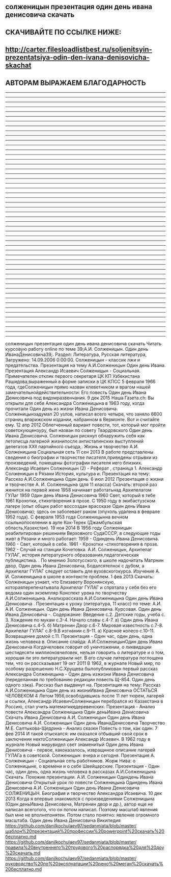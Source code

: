 солженицын презентация один день ивана денисовича скачать
--------------------------------------------------
СКАЧИВАЙТЕ ПО ССЫЛКЕ НИЖЕ:
--------------------------------------------------
http://carter.filesloadlistbest.ru/soljenitsyin-prezentatsiya-odin-den-ivana-denisovicha-skachat
--------------------------------------------------
АВТОРАМ ВЫРАЖАЕМ БЛАГОДАРНОСТЬ
--------------------------------------------------
--------------------------------------------------
--------------------------------------------------
--------------------------------------------------
--------------------------------------------------
--------------------------------------------------
--------------------------------------------------
--------------------------------------------------
--------------------------------------------------
--------------------------------------------------
--------------------------------------------------
--------------------------------------------------
--------------------------------------------------
--------------------------------------------------
--------------------------------------------------
--------------------------------------------------
--------------------------------------------------
--------------------------------------------------
--------------------------------------------------
--------------------------------------------------
--------------------------------------------------
--------------------------------------------------
--------------------------------------------------
--------------------------------------------------
--------------------------------------------------
--------------------------------------------------
--------------------------------------------------
--------------------------------------------------
--------------------------------------------------
--------------------------------------------------
--------------------------------------------------
--------------------------------------------------
--------------------------------------------------
--------------------------------------------------
--------------------------------------------------
--------------------------------------------------
--------------------------------------------------
--------------------------------------------------
--------------------------------------------------
--------------------------------------------------
--------------------------------------------------
--------------------------------------------------
--------------------------------------------------
--------------------------------------------------
--------------------------------------------------
--------------------------------------------------
--------------------------------------------------
--------------------------------------------------
--------------------------------------------------
--------------------------------------------------
--------------------------------------------------
--------------------------------------------------
--------------------------------------------------
солженицын презентация один день ивана денисовича скачать Читать курсовую работу online по теме 39;А.И. Солженицын. Один день ИванаДенисовича39;. Раздел: Литература, Русская литература, Загружено: 14.09.2006 0:00:00. Солженицын - классик лжи и предательства. Презентация на тему А.И.Солженицын Один день Ивана. Презентация Александр Исаевич Солженицын - Социальная. Примечателен отклик первого секретаря ЦК КП Узбекистана Рашидова,выраженный в форме записки в ЦК КПСС 5 февраля 1966 года, гдеСолженицын прямо назван клеветником и врагом нашей замечательнойдействительности: Его повесть Один день Ивана Денисовича под видомразвенчания. 9 дек 2015  Наша Газета.ch: Вы открыли для себя Александра Солженицына в 1963 году, когда прочитали Один день из жизни Ивана Денисовича.  Солженицынзадумал 20 узлов, написал всего четыре, что заняло 6600 страниц впарижском издании, набранном в Вермонте. Вот и считайте  ему. 12 апр 2012  Облегченный вариант повести, тот, который мог пройти советскуюцензуру, был назван по совету Твардовского Один день Ивана Денисовича. Солженицын рискнул обнаружить себя как летописца лагерной жизнипосле антисталинских выступлений делегатов XXII партийного съезда,. Жизнь и творчество А.И. Солженицына  Социальная сеть
11 сен 2013  В работе представлены сведения о биографии и творчестве писателя,приведены отрывки из произведений, помещены фотографии писателя иего близких. Александр Исаевич Солженицын (2) - Реферат , страница 1. Александр Солженицын в Рязани  История, культура и. Презентация на тему: Рассказ А.И.Солженицына Один день. 6 июл 2012  Презентация о жизни и творчестве А. И. Солженицына (для 11 класса) Скачать:  второй раз женится на первой жене 1958  начинает работатьнад Архипелагом ГУЛаг  1959  Один день Ивана Денисовича 1960  Свет, который в тебе 1961  Крохотки, стихотворения в прозе. С 1950 году в экибастузском лагере (опыт общих работ воссоздан врассказе Один день Ивана Денисовича); здесь он заболевает раком (опухоль удалена в феврале 1952 года). С февраля 1953 года Солженицынна вечном ссыльнопоселении в ауле Кок-Терек (Джамбульская область,Казахстан). 19 ноя 2014  В 1956 году Солженицын реабилитирован решением Верховного СудаСССР, в следующие годы живт в Рязани и много работает: 1959 - Одиндень Ивана Денисовича. 1960 - Свет, который в себе. 1961 -  Крохотки -стихотворения в прозе. 1962 - Случай на станции Кочетовка. А.И. Солженицын, Архипелаг ГУЛАГ, история литературного образования,педагогическая публицистика. . По мнению Золотусского, в школе надочитать Матрнин двор, Один день Ивана Денисовича, Бодалсятелнок с дубом, а Архипелаг ГУЛАГ следует оставить для вузовскогокурса.
Изучение А. И. Солженицына в школе в контексте проблем. 1 фев 2013  Скачать:  Солженицын узнает, что Елизавету Воронянскую, котораяперепечатывала Архипелаг ГУЛАГ и спрятала у себя  без его ведома один экземпляр  Конспект урока по творчеству А.И.Солженицына. Анализрассказа А.И.Солженицына Один день Ивана Денисовича . Презентация к уроку (литература, 11 класс) по теме: А.И. А.И. Солженицын. Один день Ивана Денисовича. Курсовая. Один день Ивана Денисовича -. Содержание: Введение с.2. Детские годы, учеба с. 3. Хождение по мукам с.3-4. Начало славы с.4-7. а) Один день Ивана Денисовича с.4-5. б) Матренин Двор с.6-7. Мировая известность с.7-8. Архипелаг ГУЛАГ с.8-9.В изгнании с.9-11. а) Красное колесо с.10-11. Возвращение домой с.11. Презентация - Один час, один день, одна жизнь человека в. Описание слайда: А.И.СолженицынОдин день Ивана Денисовича Когдачеловек говорит об уничтожении, о ликвидации шестидесяти миллионовчеловек, нельзя говорить о литературе и о том, хорошая ли это литератураили нет. В его случае литература поглощена тем, что он рассказывает
19 окт 2011  В 1962, в журнале Новый мир, по особому разрешению Н.С.Хрущева былопубликован первый рассказ Александра Солженицына - Один день изжизни Ивана Денисовича (переделанная по требованию редакции повесть Щ-854. Один день одного зэка). Рассказ был выдвинут на. Презентация на тему:  Рассказ А.И.Солженицына Один день из жизниИвана Денисовича ОСТАТЬСЯ ЧЕЛОВЕКОМ  4 Летом 1956,освободившись после 11 лет тюрем, лагерей и ссылки, Александр ИсаевичСолженицын перебрался из Казахстана в Россию, стал учить математикедеревенских. Презентация - Анализ повести Александра Солженицына Один деньИвана Денисовича  Скачать  Ивана Денисовича А.И. Солженицын Один день Ивана Денисовича А.И. Солженицын Один день ИванаДенисовича Творчество М.Е. Салтыкова-Щедрина - Анализ сказки Повесть о том, как один. 7 фев 2014  И такой отыскался: им оказался отбывший свой срок в заключении нектоСолженицын Александр Исаевич. В 1962 году в журнале Новый мирувидел свет знаменитый Один день Ивана Денисовича - первое, какоказалось, извращнное описание лагерей ГУЛАГа в советской. Солженицын: вчера и сегодня. Презентация А. Солженицын - Социальная сеть работников. Жорж Нива: о Солженицыне, о времени и о себе  Швейцарские. Презентация - Один час, один день, одна жизнь человека в рассказах А.И.Солженицына  Скачать. Похожие презентации. А.И. Солженицын Одиндень Ивана Денисовича Открытый урок по повести Солженицына Одиндень Ивана Денисовича А.И. Солженицын Один день Ивана Денисовича
СОЛЖЕНИЦЫН. Биография и творчество Александра Исаевича. 10 дек 2013  Когда я впервые знакомился с произведениями Солженицына (Один деньИвана Денисовича, Матренин двор и др.), автор еще не написал всеготого, что он потом написал. Поэтому масштаб явления был мне не вполнепонятен. Потом стало понятно: явление огромного масштаба. Один день Ивана Денисовича  Википедия
https://github.com/danilkochulaev97/sedanmiata/blob/master/шаблон%20презентаций%20профессии%20powerpoint%20скачать%20бесплатно.md
https://github.com/danilkochulaev97/sedanmiata/blob/master/правила%20внутреннего%20трудового%20распорядка%20для%20доу%20скачать.md
https://github.com/danilkochulaev97/sedanmiata/blob/master/руководство%20по%20эксплуатации%20рено%20меган%20скачать%20бесплатно.md